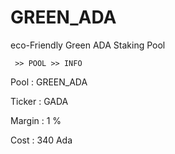 # GREEN_ADA
eco-Friendly Green ADA Staking Pool

~~~~~~~~~~~~~~~~~~~~~~~~~~~~~~~~~~~~~~~~~~~~~~~~~~~~~~~~~~~~~~~~~~~~~~~~~~~~~~~~~~~~
 >> POOL >> INFO
~~~~~~~~~~~~~~~~~~~~~~~~~~~~~~~~~~~~~~~~~~~~~~~~~~~~~~~~~~~~~~~~~~~~~~~~~~~~~~~~~~~~

Pool                  : GREEN_ADA

Ticker                : GADA

Margin                : 1 %

Cost                  : 340 Ada
